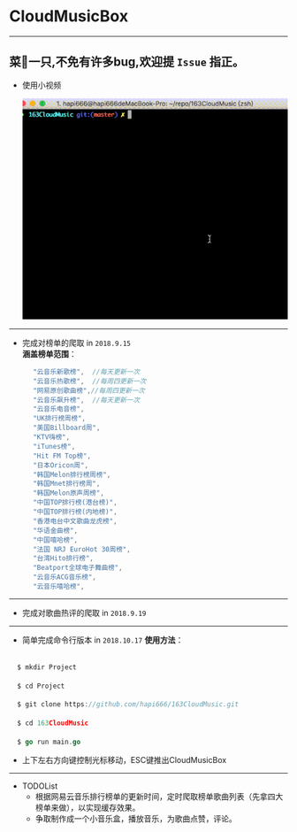 # CloudMusicBox
---
 **菜🐔一只,不免有许多bug,欢迎提 `Issue` 指正。**
---

* 使用小视频

  ![very good|412x297](https://github.com/hapi666/163CloudMusic/blob/master/ezgif.com-resize.gif)

---

  * 完成对榜单的爬取 in  `2018.9.15`   
**涵盖榜单范围**：

```go
      "云音乐新歌榜",  //每天更新一次
      "云音乐热歌榜",  //每周四更新一次
      "网易原创歌曲榜",//每周四更新一次
      "云音乐飙升榜",  //每天更新一次
      "云音乐电音榜",   
      "UK排行榜周榜",   
      "美国Billboard周",   
      "KTV嗨榜",   
      "iTunes榜",   
      "Hit FM Top榜",   
      "日本Oricon周",   
      "韩国Melon排行榜周榜",   
      "韩国Mnet排行榜周",   
      "韩国Melon原声周榜",   
      "中国TOP排行榜(港台榜)",   
      "中国TOP排行榜(内地榜)",   
      "香港电台中文歌曲龙虎榜",   
      "华语金曲榜",   
      "中国嘻哈榜",   
      "法国 NRJ EuroHot 30周榜",   
      "台湾Hito排行榜",   
      "Beatport全球电子舞曲榜",   
      "云音乐ACG音乐榜",   
      "云音乐嘻哈榜",
```
---
 * 完成对歌曲热评的爬取 in `2018.9.19`  
---
 * 简单完成命令行版本 in `2018.10.17`
 **使用方法**：  
```go

  $ mkdir Project
  
  $ cd Project
  
  $ git clone https://github.com/hapi666/163CloudMusic.git
  
  $ cd 163CloudMusic
    
  $ go run main.go
```
* 上下左右方向键控制光标移动，ESC键推出CloudMusicBox
---
* TODOList
	* 根据网易云音乐排行榜单的更新时间，定时爬取榜单歌曲列表（先拿四大榜单来做），以实现缓存效果。
	* 争取制作成一个小音乐盒，播放音乐，为歌曲点赞，评论。
